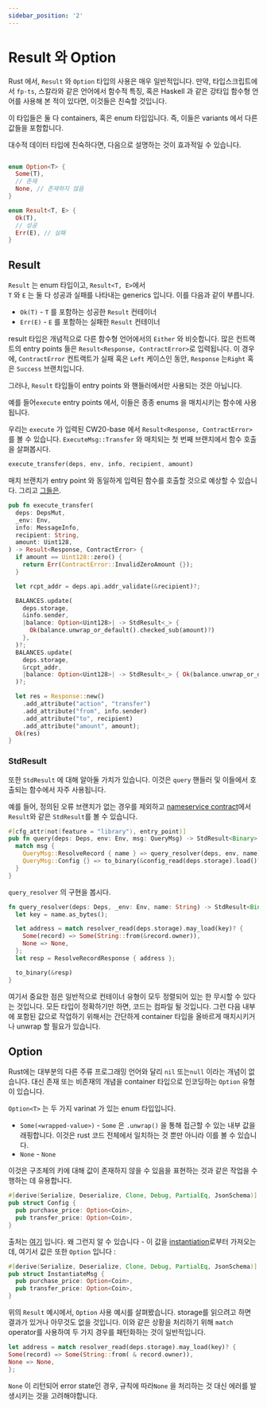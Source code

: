 ```yaml
---
sidebar_position: '2'
---
```


# Result 와 Option

Rust 에서, `Result` 와 `Option` 타입의 사용은 매우 일반적입니다. 만약, 타입스크립트에서 `fp-ts`, 스칼라와 같은 언어에서 함수적 특징, 혹은 Haskell 과 같은 강타입 함수형 언어를 사용해 본 적이 있다면, 이것들은 친숙할 것입니다.

이 타입들은 둘 다  containers, 혹은 enum 타입입니다. 즉, 이들은 variants 에서 다른 값들을 포함합니다.

대수적 데이터 타입에 친숙하다면, 다음으로 설명하는 것이 효과적일 수 있습니다.

```rust

enum Option<T> {
  Some(T),
  // 존재
  None, // 존재하지 않음
}

enum Result<T, E> {
  Ok(T),
  // 성공
  Err(E), // 실패
}
```

## Result

`Result` 는 enum 타입이고, `Result<T, E>`에서 <br> `T` 와 `E` 는 둘 다 성공과 실패를 나타내는 generics 입니다. 이를 다음과 같이 부릅니다.

- `Ok(T)` - `T` 를 포함하는 성공한 `Result` 컨테이너
- `Err(E)` - `E` 를 포함하는 실패한 `Result` 컨테이너

result 타입은 개념적으로 다른 함수형 언어에서의 `Either` 와 비슷합니다. 많은 컨트랙트의 entry points 들은 `Result<Response, ContractError>`로 입력됩니다. 이 경우에, `ContractError` 컨트랙트가 실패 혹은 `Left` 케이스인 동안, `Response` 는`Right` 혹은 `Success` 브랜치입니다.

그러나, `Result` 타입들이 entry points 와 핸들러에서만 사용되는 것은 아닙니다.

예를 들어`execute` entry points 에서, 이들은 종종 enums 을 매치시키는 함수에 사용됩니다.

우리는 `execute` 가 입력된 CW20-base 에서 `Result<Response, ContractError>`를 볼 수 있습니다.    `ExecuteMsg::Transfer` 와 매치되는 첫 번째 브랜치에서 함수 호출을 살펴봅시다.

```rust
execute_transfer(deps, env, info, recipient, amount)
```

매치 브랜치가  entry point 와 동일하게 입력된 함수를 호출할 것으로 예상할 수 있습니다. 그리고 [그들은](https://github.com/CosmWasm/cw-plus/blob/main/contracts/cw20-base/src/contract.rs#L173).

```rust
pub fn execute_transfer(
  deps: DepsMut,
  _env: Env,
  info: MessageInfo,
  recipient: String,
  amount: Uint128,
) -> Result<Response, ContractError> {
  if amount == Uint128::zero() {
    return Err(ContractError::InvalidZeroAmount {});
  }

  let rcpt_addr = deps.api.addr_validate(&recipient)?;

  BALANCES.update(
    deps.storage,
    &info.sender,
    |balance: Option<Uint128>| -> StdResult<_> {
      Ok(balance.unwrap_or_default().checked_sub(amount)?)
    },
  )?;
  BALANCES.update(
    deps.storage,
    &rcpt_addr,
    |balance: Option<Uint128>| -> StdResult<_> { Ok(balance.unwrap_or_default() + amount) },
  )?;

  let res = Response::new()
    .add_attribute("action", "transfer")
    .add_attribute("from", info.sender)
    .add_attribute("to", recipient)
    .add_attribute("amount", amount);
  Ok(res)
}
```

### StdResult

또한 `StdResult` 에 대해 알아둘 가치가 있습니다. 이것은 `query` 핸들러 및 이들에서 호출되는 함수에서 자주 사용됩니다.

예를 들어, 정의된 오류 브랜치가 없는 경우를 제외하고 [nameservice contract](https://github.com/CosmWasm/cw-examples/blob/main/contracts/nameservice/src/contract.rs#L95)에서 `Result`와 같은 `StdResult`를 볼 수 있습니다.

```rust
#[cfg_attr(not(feature = "library"), entry_point)]
pub fn query(deps: Deps, env: Env, msg: QueryMsg) -> StdResult<Binary> {
  match msg {
    QueryMsg::ResolveRecord { name } => query_resolver(deps, env, name),
    QueryMsg::Config {} => to_binary(&config_read(deps.storage).load()?),
  }
}
```

`query_resolver` 의 구현을 봅시다.

```rust
fn query_resolver(deps: Deps, _env: Env, name: String) -> StdResult<Binary> {
  let key = name.as_bytes();

  let address = match resolver_read(deps.storage).may_load(key)? {
    Some(record) => Some(String::from(&record.owner)),
    None => None,
  };
  let resp = ResolveRecordResponse { address };

  to_binary(&resp)
}
```

여기서 중요한 점은 일반적으로 컨테이너 유형이 모두 정렬되어 있는 한 무시할 수 있다는 것입니다. 모든 타입이 정확하기만 하면, 코드는 컴파일 될 것입니다. 그런 다음 내부에 포함된 값으로 작업하기 위해서는 간단하게 container 타입을 올바르게 매치시키거나 unwrap 할 필요가 있습니다.

## Option

Rust에는 대부분의 다른 주류 프로그래밍 언어와 달리 `nil` 또는`null` 이라는 개념이 없습니다. 대신 존재 또는 비존재의 개념을 container 타입으로 인코딩하는 `Option` 유형이 있습니다.

`Option<T>` 는 두 가지 varinat 가 있는 enum 타입입니다.

- `Some(<wrapped-value>)` - `Some` 은 `.unwrap()` 을 통해 접근할 수 있는 내부 값을 래핑합니다. 이것은 rust 코드 전체에서 일치하는 것 뿐만 아니라 이를 볼 수 있습니다.
- `None` - `None`

이것은 구조체의 키에 대해 값이 존재하지 않을 수 있음을 표현하는 것과 같은 작업을 수행하는 데 유용합니다.

```rust
#[derive(Serialize, Deserialize, Clone, Debug, PartialEq, JsonSchema)]
pub struct Config {
  pub purchase_price: Option<Coin>,
  pub transfer_price: Option<Coin>,
}
```

출처는 [여기](https://github.com/InterWasm/cw-contracts/blob/main/contracts/nameservice/src/state.rs#L13) 입니다. 왜 그런지 알 수 있습니다 - 이 값을 [instantiation](https://github.com/InterWasm/cw-contracts/blob/main/contracts/nameservice/src/msg.rs#L6)로부터 가져오는데, 여기서 값은 또한 `Option` 입니다 :

```rust
#[derive(Serialize, Deserialize, Clone, Debug, PartialEq, JsonSchema)]
pub struct InstantiateMsg {
  pub purchase_price: Option<Coin>,
  pub transfer_price: Option<Coin>,
}
```

위의 `Result` 예시에서, `Option` 사용 예시를 살펴봤습니다. storage를 읽으려고 하면 결과가 있거나 아무것도 없을 것입니다. 이와 같은 상황을 처리하기 위해 `match` operator를 사용하여 두 가지 경우를 패턴화하는 것이 일반적입니다.

```rust
let address = match resolver_read(deps.storage).may_load(key)? {
Some(record) => Some(String::from( & record.owner)),
None => None,
};
```

`None` 이 리턴되어 error state인 경우, 규칙에 따라`None` 을 처리하는 것 대신 에러를 발생시키는 것을 고려해야합니다.

